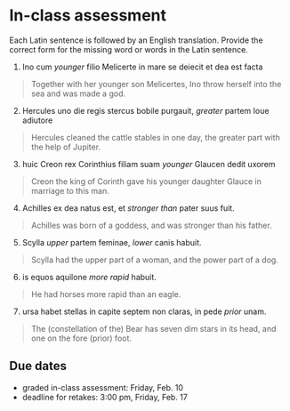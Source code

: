 # In-class assessment

Each Latin sentence is followed by an English translation.  Provide the correct form for the missing word or words in the Latin sentence.

1) Ino cum *younger* filio Melicerte in mare se deiecit et dea est facta

> Together with her younger son Melicertes, Ino throw herself into the sea and was made a god.

2) Hercules uno die regis stercus bobile purgauit, *greater* partem Ioue adiutore

> Hercules cleaned the cattle stables in one day, the greater part with the help of Jupiter.

3) huic Creon  rex Corinthius filiam suam *younger* Glaucen dedit uxorem

> Creon the king of Corinth gave his younger daughter Glauce in marriage to this man.

4) Achilles ex dea natus est, et *stronger than* pater suus fuit.

> Achilles was born of a goddess, and was stronger than his father.

5) Scylla *upper* partem feminae, *lower* canis habuit.

> Scylla had the upper part of a woman, and the power part of a dog.

6) is equos aquilone *more rapid* habuit.

> He had horses more rapid than an eagle.

7) ursa habet stellas in capite septem non claras, in pede *prior* unam.

> The (constellation of the) Bear has seven dim stars in its head, and one on the fore (prior) foot.

## Due dates

- graded in-class assessment: Friday, Feb. 10
- deadline for retakes: 3:00 pm, Friday, Feb. 17




